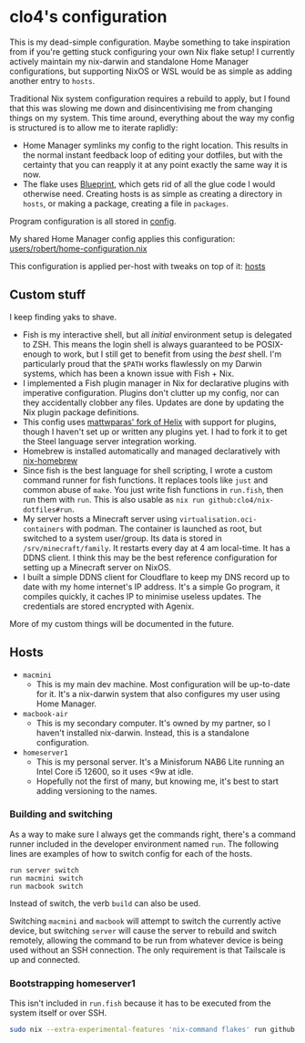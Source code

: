 # clo4's configuration

This is my dead-simple configuration. Maybe something to take inspiration from
if you're getting stuck configuring your own Nix flake setup! I currently
actively maintain my nix-darwin and standalone Home Manager configurations, but
supporting NixOS or WSL would be as simple as adding another entry to `hosts`.

Traditional Nix system configuration requires a rebuild to apply, but I found
that this was slowing me down and disincentivising me from changing things on my
system. This time around, everything about the way my config is structured is to
allow me to iterate raplidly:

- Home Manager symlinks my config to the right location. This results in the
  normal instant feedback loop of editing your dotfiles, but with the certainty
  that you can reapply it at any point exactly the same way it is now.
- The flake uses [Blueprint](https://github.com/numtide/blueprint), which gets
  rid of all the glue code I would otherwise need. Creating hosts is as simple
  as creating a directory in `hosts`, or making a package, creating a file in
  `packages`.

Program configuration is all stored in [config](/config).

My shared Home Manager config applies this configuration:
[users/robert/home-configuration.nix](/users/robert/home-configuration.nix)

This configuration is applied per-host with tweaks on top of it: [hosts](/hosts)

## Custom stuff

I keep finding yaks to shave.

- Fish is my interactive shell, but all _initial_ environment setup is delegated
  to ZSH. This means the login shell is always guaranteed to be POSIX-enough to
  work, but I still get to benefit from using the _best_ shell. I'm particularly
  proud that the `$PATH` works flawlessly on my Darwin systems, which has been a
  known issue with Fish + Nix.
- I implemented a Fish plugin manager in Nix for declarative plugins with
  imperative configuration. Plugins don't clutter up my config, nor can they
  accidentally clobber any files. Updates are done by updating the Nix plugin
  package definitions.
- This config uses
  [mattwparas' fork of Helix](https://github.com/mattwparas/helix/tree/steel-event-system)
  with support for plugins, though I haven't set up or written any plugins yet.
  I had to fork it to get the Steel language server integration working.
- Homebrew is installed automatically and managed declaratively with
  [nix-homebrew](https://github.com/zhaofengli/nix-homebrew)
- Since fish is the best language for shell scripting, I wrote a custom command
  runner for fish functions. It replaces tools like `just` and common abuse of
  `make`. You just write fish functions in `run.fish`, then run them with `run`.
  This is also usable as `nix run github:clo4/nix-dotfiles#run`.
- My server hosts a Minecraft server using `virtualisation.oci-containers` with
  podman. The container is launched as root, but switched to a system
  user/group. Its data is stored in `/srv/minecraft/family`. It restarts every
  day at 4 am local-time. It has a DDNS client. I think this may be the best
  reference configuration for setting up a Minecraft server on NixOS.
- I built a simple DDNS client for Cloudflare to keep my DNS record up to date
  with my home internet's IP address. It's a simple Go program, it compiles
  quickly, it caches IP to minimise useless updates. The credentials are stored
  encrypted with Agenix.

More of my custom things will be documented in the future.

## Hosts

- `macmini`
  - This is my main dev machine. Most configuration will be up-to-date for it.
    It's a nix-darwin system that also configures my user using Home Manager.
- `macbook-air`
  - This is my secondary computer. It's owned by my partner, so I haven't
    installed nix-darwin. Instead, this is a standalone configuration.
- `homeserver1`
  - This is my personal server. It's a Minisforum NAB6 Lite running an Intel
    Core i5 12600, so it uses <9w at idle.
  - Hopefully not the first of many, but knowing me, it's best to start adding
    versioning to the names.

### Building and switching

As a way to make sure I always get the commands right, there's a command runner
included in the developer environment named `run`. The following lines are
examples of how to switch config for each of the hosts.

```fish
run server switch
run macmini switch
run macbook switch
```

Instead of switch, the verb `build` can also be used.

Switching `macmini` and `macbook` will attempt to switch the currently active
device, but switching `server` will cause the server to rebuild and switch
remotely, allowing the command to be run from whatever device is being used
without an SSH connection. The only requirement is that Tailscale is up and
connected.

### Bootstrapping homeserver1

This isn't included in `run.fish` because it has to be executed from the system
itself or over SSH.

```bash
sudo nix --extra-experimental-features 'nix-command flakes' run github:clo4/nix-dotfiles/vps#homeserver1-install
```
